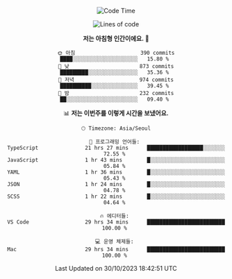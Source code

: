 <div align='center'>
 
<!--START_SECTION:waka-->
![Code Time](http://img.shields.io/badge/Code%20Time-3%2C070%20hrs%2052%20mins-blue)

![Lines of code](https://img.shields.io/badge/%EC%A0%80%EB%8A%94%20%EC%97%AC%ED%83%9C%EA%B9%8C%EC%A7%80%20-1.2%20million%20%EC%A4%84%EC%9D%98%20%EC%BD%94%EB%93%9C%EB%A5%BC%20%EC%9E%91%EC%84%B1%ED%96%88%EC%96%B4%EC%9A%94.-blue)

**저는 아침형 인간이에요. 🐤** 

```text
🌞 아침                     390 commits         ████░░░░░░░░░░░░░░░░░░░░░   15.80 % 
🌆 낮　                     873 commits         █████████░░░░░░░░░░░░░░░░   35.36 % 
🌃 저녁                     974 commits         ██████████░░░░░░░░░░░░░░░   39.45 % 
🌙 밤　                     232 commits         ██░░░░░░░░░░░░░░░░░░░░░░░   09.40 % 
```


📊 **저는 이번주를 이렇게 시간을 보냈어요.** 

```text
🕑︎ Timezone: Asia/Seoul

💬 프로그래밍 언어들: 
TypeScript               21 hrs 27 mins      ██████████████████░░░░░░░   72.55 % 
JavaScript               1 hr 43 mins        █░░░░░░░░░░░░░░░░░░░░░░░░   05.84 % 
YAML                     1 hr 36 mins        █░░░░░░░░░░░░░░░░░░░░░░░░   05.43 % 
JSON                     1 hr 24 mins        █░░░░░░░░░░░░░░░░░░░░░░░░   04.78 % 
SCSS                     1 hr 22 mins        █░░░░░░░░░░░░░░░░░░░░░░░░   04.64 % 

🔥 에디터들: 
VS Code                  29 hrs 34 mins      █████████████████████████   100.00 % 

💻 운영 체제들: 
Mac                      29 hrs 34 mins      █████████████████████████   100.00 % 
```


 Last Updated on 30/10/2023 18:42:51 UTC
<!--END_SECTION:waka-->
 </div>
<!---
Emewjin/Emewjin is a ✨ special ✨ repository because its `README.md` (this file) appears on your GitHub profile.
You can click the Preview link to take a look at your changes.
--->
